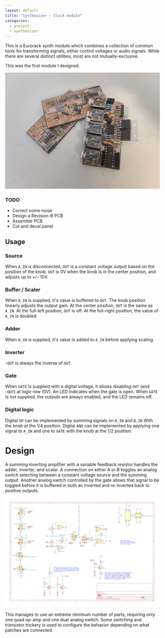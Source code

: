 ```yaml
---
layout: default
title: "Synthesizer - Clock module"
categories:
  - project
  - synthesizer
---
```


This is a Eurorack synth module which combines a collection of common tools for transforming signals, either control voltages or audio signals. While there are several distinct utilities, most are not mutually-exclusive.

This was the first module I designed.

![populated PCB -halfwidth](/images/util_image.jpg)

### TODO

- Correct some noise
- Design a Revision-B PCB
- Assemble PCB
- Cut and decal panel

## Usage

### Source

When `A_IN` is disconnected, `OUT` is a constant voltage output based on the position of the knob. `OUT` is 0V when the knob is in the center position, and adjusts up to +/- 10V.

### Buffer / Scaler

When `A_IN` is supplied, it's value is buffered to `OUT`. The knob position linearly adjusts the output gain. At the center position, `OUT` is the same as `A_IN`. At the full-left position, `OUT` is off. At the full-right position, the value of `A_IN` is doubled.

### Adder

When `B_IN` is supplied, it's value is added to `A_IN` before applying scaling.

### Inverter

`~OUT` is always the inverse of `OUT`.

### Gate

When `GATE` is supplied with a digital voltage, it allows disabling `OUT` (and `~OUT`) at logic-low (0V). An LED indicates when the gate is open. When `GATE` is not supplied, the outputs are always enabled, and the LED remains off.

### Digital logic

Digital `OR` can be implemented by summing signals on `A_IN` and `B_IN` With the knob at the 1/4 position. Digital `AND` can be implemented by applying one signal to `A_IN` and one to `GATE` with the knob at the 1/2 position.

# Design

A summing inverting amplifier with a variable feedback resistor handles the adder, inverter, and scalar. A connection on either A or B toggles an analog switch selecting between a constant voltage source and the summing output. Another analog switch controlled by the gate allows that signal to be toggled before it is buffered in both an inverted and re-inverted back to positive outputs.

![schematic](/images/util_schematic.png)

This manages to use an extreme minimum number of parts, requiring only one quad op-amp and one dual analog switch. Some switching and transistor trickery is used to configure the behavior depending on what patches are connected.
